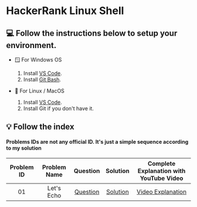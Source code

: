 # HackerRank Linux Shell

## 💻 Follow the instructions below to setup your environment.

- 🪟 For Windows OS

  1. Install [VS Code](https://code.visualstudio.com/).
  2. Install [Git Bash](https://git-scm.com/downloads).

- 🐧 For Linux / MacOS 

  1. Install [VS Code](https://code.visualstudio.com/).
  2. Install Git if you don't have it.


## 💡 Follow the index 

####  Problems IDs are not any official ID. It's just a simple sequence according to my solution


| Problem ID | Problem Name |                                               Question                                               |             Solution             |      Complete Explanation with YouTube Video      |
|:----------:|:------------:|:----------------------------------------------------------------------------------------------------:|:--------------------------------:|:-------------------------------------------------:|
|     01     |  Let's Echo  | [Question](https://www.hackerrank.com/challenges/bash-tutorials-lets-echo/problem?isFullScreen=true) | [Solution](Let's%20Echo/bash.sh) | [Video Explanation](https://youtu.be/SVOS5sXQdVY) |